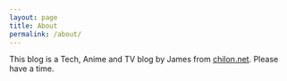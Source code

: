 ```yaml
---
layout: page
title: About
permalink: /about/
---
```


This blog is a Tech, Anime and TV blog by James from [chilon.net](chilon.net). Please have a time.
